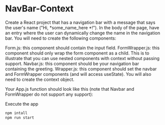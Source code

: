 # NavBar-Context

Create a React project that has a navigation bar with a message that says the user's name ("Hi, *some_name_here *!"). In the body of the page, have an entry where the user can dynamically change the name in the navigation bar. You will need to create the following components:

Form.js: this component should contain the input field.
FormWrapper.js: this component should only wrap the form component as a child. This is to illustrate that you can use nested components with context without passing support.
Navbar.js: this component should be your navigation bar containing the greeting.
Wrapper.js: this component should set the navbar and FormWrapper components (and will access useState).
You will also need to create the context object.

Your App.js function should look like this (note that Navbar and FormWrapper do not support any support): 

Execute the app

```sh
npm intall
npm run start
```